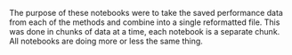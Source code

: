 The purpose of these notebooks were to take the saved performance data from each of the methods and combine into a single reformatted file. This was done in chunks of data at a time, each notebook is a separate chunk. All notebooks are doing more or less the same thing.
